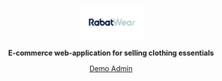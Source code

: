 <p align='center'>
<img src='./src/assets/logo.png'  width='25%'>
</p>
<p align='center'>
<b>E-commerce web-application for selling clothing essentials</b>
</p>
<p align='center'>
<a href='https://rabat-wear-admin.vercel.app/' target='_blank'> Demo Admin </a>
</p>